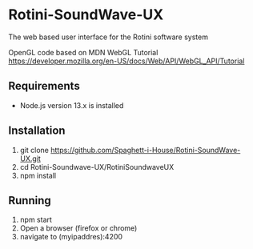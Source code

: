 # Rotini-SoundWave-UX
The web based user interface for the Rotini software system

OpenGL code based on MDN WebGL Tutorial https://developer.mozilla.org/en-US/docs/Web/API/WebGL_API/Tutorial

## Requirements
- Node.js version 13.x is installed

## Installation
1. git clone https://github.com/Spaghett-i-House/Rotini-SoundWave-UX.git
2. cd Rotini-Soundwave-UX/RotiniSoundwaveUX
3. npm install

## Running
1. npm start
2. Open a browser (firefox or chrome)
3. navigate to (myipaddres):4200